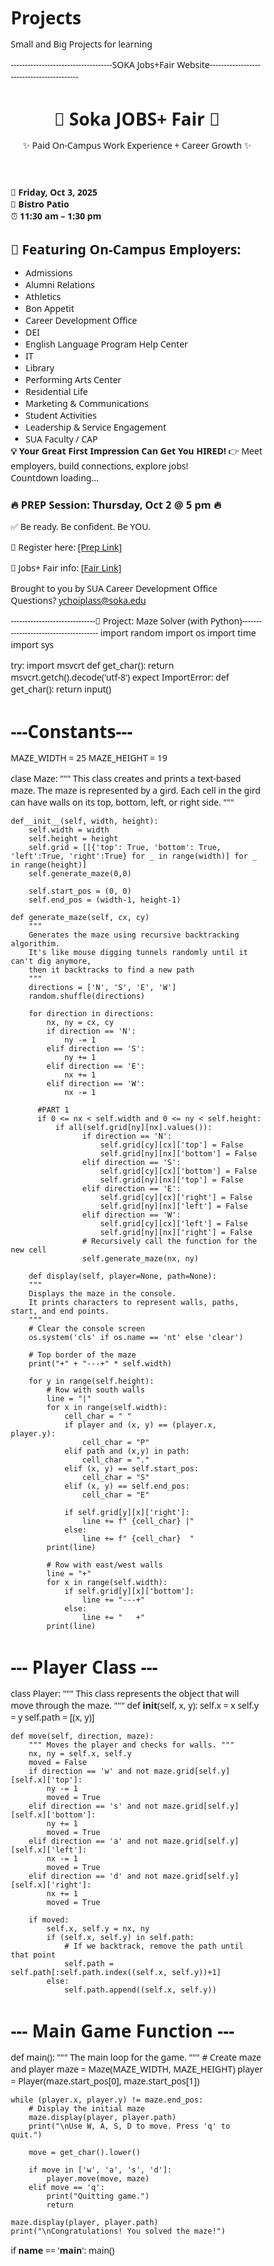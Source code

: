 # Projects
Small and Big Projects for learning

------------------------------------SOKA Jobs+Fair Website------------------------------------------ 
<!DOCTYPE html>
<html lang="en">
<head>
  <meta charset="UTF-8" />
  <meta name="viewport" content="width=device-width, initial-scale=1.0" />
  <title>Soka JOBS+ Fair</title>
<style>
/*General Rest */
  * {
    margin: 0;
    padding: 0;
    box-sizing: border-box;
    font-family: 'Segoe UI', Tahoma, Geneva, Verdana, sans-serif;
  }
  
  body {
    background: linear-gradient(135deg, #004aad, #00bfff);
    color: #fff;
    line-height: 1.6;
    overflow-x: hidden;
  }
  
  header {
    text-align: center;
    padding: 2rem;
    background: #003580; 
    box-shadow: 0 4px 10px rgba(0,0,0,0.3)
  }
  
  header h1{
      font-size: 2.8rem;
      color: #ffdd00;
      text-transform: uppercase;
      letter-spacing: 3px;
      animation: glow 2s infinite alternate;
  }
  
  @keyframes glow {
      from { text-shadow: 0 0 5px #fff, 0 0 10px #ffdd00; }
      to { text-shadow: 0 0 20px #fff, 0 0 30px #ffdd00; }
  }
  
  header p {
      margin-top: 0.5rem;
      font-size: 1.2rem;
  }
  
  .event-info {
      display: flex; 
      justify-content: space-around;
      padding: 2rem 1rem;
      backgroud: #0057b7;
      flex-wrap: warp;
  }
  .event-info {
      margin: 1rem;
      font-size: 1.2rem;
  }
  
  .employers {
      padding: 2rem;
      background: #ffff:
      color: #333;
      text-align: center;
  }
  
  .employers h2 {
      font-size: 2rem;
      margin-bottom: 1.5rem;
      color: #004aad;
  }
  
  employers ul {
      list-style: none;
      display: grid;
      grid-template-columns: repeat(auto-fit, minmax(200px, 1fr));
      gap: 1rem;
  }
  
  employers li {
      background: #f5f5f5; 
      padding: 1rem;
      border-radius: 10px;
      transition: transform 0.3, background 0.3;
  }
  
  .employers li:hover {
      transform: scale(1.05);
      background: #ffdd00;
      color: #000;
  }
  
  .cta {
      padding: 2rem;
      background: #ffdd00;
      color: #000;
      text-align: center;
      font-size: 1.3rem;
  }
  
  .cta strong {
      display: block;
      font-size: 1.6rem;
      margin-bottom: 1rem;
  }
  
  .prep {
      background: #fb7b25;
      padding: 2rem;
      text-align: center;
  }
  
  .prep h3 {
      color: #ffdd00;
      margin-bottom: 1rem;
  }
  
  .prep p {
      margin: 0.5 rem 0;
  }
  
  footer {
      padding: 1.5rem;
      text-align: center;
      background: #2a4876;
      font-size: 0.9rem;
  }
  
  footer a {
      color: #ffdd00;
      text-decoration: none;
      transition: color 0.3s;
  }
  
  footer a:hover {
      color: #fff;
  }
  
  /*Countdown Styling*/
  #countdown {
    font-size: 1.5rem;
    font-weight: bold;
    margin-top: 1rem;
    color: #ffffff;
  }
</style>
</head>
<body>
  <header>
    <h1> 🚀 Soka JOBS+ Fair 🚀 </h1>
    <p>✨ Paid On-Campus Work Experience + Career Growth ✨</p>
  </header>
  
  <section>
    <div>📅 <strong>Friday, Oct 3, 2025</strong></div>
    <div>📍 <strong>Bistro Patio</strong></div>
    <div>⏰ <strong>11:30 am – 1:30 pm</strong></div>
  </section>

  <section class="employers">
    <h2>👀 Featuring On-Campus Employers:</h2>
    <ul>
      <li>Admissions</li>
      <li>Alumni Relations</li>
      <li>Athletics</li>
      <li>Bon Appetit</li>
      <li>Career Development Office</li>
      <li>DEI</li>
      <li>English Language Program Help Center</li>
      <li>IT</li>
      <li>Library</li>
      <li>Performing Arts Center</li>
      <li>Residential Life</li>
      <li>Marketing & Communications</li>
      <li>Student Activities</li>
      <li>Leadership & Service Engagement</li>
      <li>SUA Faculty / CAP</li>
    </ul>
  </section>

<section class="cta">
  <strong>💡 Your Great First Impression Can Get You HIRED!</strong>
  👉 Meet employers, build connections, explore jobs!
  <div id="countdown">Countdown loading...</div> 
</section>

<section>
  <h3>🔥 PREP Session: Thursday, Oct 2 @ 5 pm 🔥</h3>
  <p>✅ Be ready. Be confident. Be YOU.</p>
    <p>📩 Register here: <a href="https://sokannect.soka.edu/web/rsvp_boot?id=378575" target="_blank">[Prep Link]</a></p>
    <p>📩 Jobs+ Fair info: <a href="https://sokannect.soka.edu/cdo/rsvp_boot?id=378567" target="_blank">[Fair Link]</a></p>
</section>

<footer>
  Brought to you by SUA Career Development Office <br />
  Questions? <a href="mailto:ychoiplass@soka.edu">ychoiplass@soka.edu</a>
</footer>

<script>
  //Simple countdown to event date
  const countdown = document.getElementById("countdown");
  const eventDate = new Date("Oct 3, 2025 11:30:00").getTime();

  setInterval(() => {
    const now = new Date().getTime();
    const distance = eventDate - now;

    if (distance > 0) {
      const days = Math.floor(distance/(1000*60*60*24));
      const hours = Math.floor((distance % (1000*60*60*24)/(1000*60*60));
      const minutes = Math.floor((distance % (1000*60*60*24)/(1000*60));
      countdown.innerHTML = `⏳ ${days}d ${hours}h ${minutes}m until the Fair!`;
    } else {
      countdown.innerHTML = "🎉 The JOBS+ Fair is happening NOW!";
    } 
  
  }, 1000;)
</script>
</body>
</html>

------------------------------🧩 Project: Maze Solver (with Python)--------------------------------------
import random
import os
import time
import sys

try: 
    import msvcrt
    def get_char():
        return msvcrt.getch().decode('utf-8')
    expect ImportError:
        def get_char():
            return input()
# ---Constants---
MAZE_WIDTH = 25
MAZE_HEIGHT = 19

clase Maze: 
    """
    This class creates and prints a text-based maze.
    The maze is represented by a gird. Each cell in the gird can have walls
    on its top, bottom, left, or right side. 
    """

    def__init__(self, width, height):
        self.width = width
        self.height = height
        self.grid = [[{'top': True, 'bottom': True, 'left':True, 'right':True} for _ in range(width)] for _ in range(height)]
        self.generate_maze(0,0) 

        self.start_pos = (0, 0) 
        self.end_pos = (width-1, height-1) 

    def generate_maze(self, cx, cy)
        """
        Generates the maze using recursive backtracking algorithim.
        It's like mouse digging tunnels randomly until it can't dig anymore,
        then it backtracks to find a new path
        """
        directions = ['N', 'S', 'E', 'W']
        random.shuffle(directions)

        for direction in directions:
            nx, ny = cx, cy 
            if direction == 'N':
                ny -= 1
            elif direction == 'S':
                ny += 1
            elif direction == 'E':
                nx += 1
            elif direction == 'W':
                nx -= 1

          #PART 1
          if 0 <= nx < self.width and 0 <= ny < self.height:
              if all(self.grid[ny][nx].values()):
                    if direction == 'N':
                        self.grid[cy][cx]['top'] = False
                        self.grid[ny][nx]['bottom'] = False
                    elif direction == 'S':
                        self.grid[cy][cx]['bottom'] = False
                        self.grid[ny][nx]['top'] = False
                    elif direction == 'E':
                        self.grid[cy][cx]['right'] = False
                        self.grid[ny][nx]['left'] = False
                    elif direction == 'W':
                        self.grid[cy][cx]['left'] = False
                        self.grid[ny][nx]['right'] = False
                    # Recursively call the function for the new cell
                    self.generate_maze(nx, ny)
              
        def display(self, player=None, path=None):
        """
        Displays the maze in the console.
        It prints characters to represent walls, paths, start, and end points.
        """
        # Clear the console screen
        os.system('cls' if os.name == 'nt' else 'clear')

        # Top border of the maze
        print("+" + "---+" * self.width)

        for y in range(self.height):
            # Row with south walls
            line = "|"
            for x in range(self.width):
                cell_char = " "
                if player and (x, y) == (player.x, player.y):
                    cell_char = "P"
                elif path and (x,y) in path:
                    cell_char = "."
                elif (x, y) == self.start_pos:
                    cell_char = "S"
                elif (x, y) == self.end_pos:
                    cell_char = "E"

                if self.grid[y][x]['right']:
                    line += f" {cell_char} |"
                else:
                    line += f" {cell_char}  "
            print(line)

            # Row with east/west walls
            line = "+"
            for x in range(self.width):
                if self.grid[y][x]['bottom']:
                    line += "---+"
                else:
                    line += "   +"
            print(line)


# --- Player Class ---
  class Player:
      """
      This class represents the object that will move through the maze.
      """
      def __init__(self, x, y):
          self.x = x
          self.y = y
          self.path = [(x, y)]

    def move(self, direction, maze):
        """ Moves the player and checks for walls. """
        nx, ny = self.x, self.y
        moved = False
        if direction == 'w' and not maze.grid[self.y][self.x]['top']:
            ny -= 1
            moved = True
        elif direction == 's' and not maze.grid[self.y][self.x]['bottom']:
            ny += 1
            moved = True
        elif direction == 'a' and not maze.grid[self.y][self.x]['left']:
            nx -= 1
            moved = True
        elif direction == 'd' and not maze.grid[self.y][self.x]['right']:
            nx += 1
            moved = True

        if moved:
            self.x, self.y = nx, ny
            if (self.x, self.y) in self.path:
                # If we backtrack, remove the path until that point
                self.path = self.path[:self.path.index((self.x, self.y))+1]
            else:
                self.path.append((self.x, self.y))


# --- Main Game Function ---
def main():
    """ The main loop for the game. """
    # Create maze and player
    maze = Maze(MAZE_WIDTH, MAZE_HEIGHT)
    player = Player(maze.start_pos[0], maze.start_pos[1])

    while (player.x, player.y) != maze.end_pos:
        # Display the initial maze
        maze.display(player, player.path)
        print("\nUse W, A, S, D to move. Press 'q' to quit.")

        move = get_char().lower()

        if move in ['w', 'a', 's', 'd']:
            player.move(move, maze)
        elif move == 'q':
            print("Quitting game.")
            return

    maze.display(player, player.path)
    print("\nCongratulations! You solved the maze!")


if __name__ == '__main__':
    main()








































































































































































